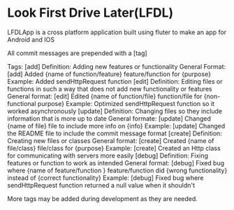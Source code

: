 # Look First Drive Later(LFDL)

LFDLApp is a cross platform application built using fluter to make an app for Android and IOS

All commit messages are prepended with a \[tag] 

Tags:
\[add] 
  Definition: Adding new features or functionality
  General Format: \[add] Added {name of function/feature} feature/function for {purpose}
  Example: Added sendHttpRequest function 
\[edit] 
  Definition: Editing files or functions in such a way that does not add new functionality or features
  General format: \[edit] Edited {name of function/file} function/file for {non-functional purpose}
  Example: Optimized sendHttpRequest function so it worked asynchronously
\[update]
  Definition: Changing files so they include information that is more up to date 
  General formate: \[update] Changed {name of file} file to include more info on {info}
  Example: \[update] Changed the README file to include the commit message format
\[create] 
  Definition: Creating new files or classes
  General format: \[create] Created {name of file/class} file/class for {purpose}
  Example: \[create] Created an Http class for communicating with servers more easily
\[debug] 
  Definition: Fixing features or function to work as intended
  General format: \[debug] Fixed bug where {name of feature/function } feature/function did {wrong functionality} instead of         {correct functionality}
  Example: \[debug] Fixed bug where sendHttpRequest function returned a null value when it shouldn't
  
  More tags may be added during development as they are needed.
